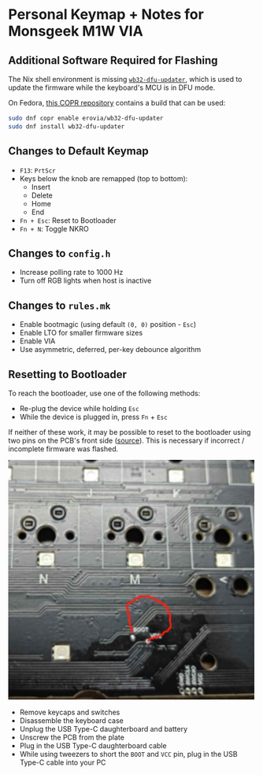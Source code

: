 # Personal Keymap + Notes for Monsgeek M1W VIA

## Additional Software Required for Flashing

The Nix shell environment is missing [`wb32-dfu-updater`](https://github.com/WestberryTech/wb32-dfu-updater), which is used to update the firmware while the keyboard's MCU is in DFU mode.

On Fedora, [this COPR repository](https://copr.fedorainfracloud.org/coprs/erovia/wb32-dfu-updater/) contains a build that can be used:

```bash
sudo dnf copr enable erovia/wb32-dfu-updater
sudo dnf install wb32-dfu-updater
```

## Changes to Default Keymap

- `F13`: `PrtScr`
- Keys below the knob are remapped (top to bottom):
  - Insert
  - Delete
  - Home
  - End
- `Fn + Esc`: Reset to Bootloader
- `Fn + N`: Toggle NKRO

## Changes to `config.h`

- Increase polling rate to 1000 Hz
- Turn off RGB lights when host is inactive

## Changes to `rules.mk`

- Enable bootmagic (using default `(0, 0)` position - `Esc`)
- Enable LTO for smaller firmware sizes
- Enable VIA
- Use asymmetric, deferred, per-key debounce algorithm

## Resetting to Bootloader

To reach the bootloader, use one of the following methods:

- Re-plug the device while holding `Esc`
- While the device is plugged in, press `Fn` + `Esc`

If neither of these work, it may be possible to reset to the bootloader using two pins on the PCB's front side ([source](https://discord.com/channels/1041956444913795132/1042017524801355808/1306191555648028713)). This is necessary if incorrect / incomplete firmware was flashed.

<img src="./img/m1w-v3-via-boot-pins.jpg" alt="M1W V3 VIA - Boot Pins" width="500" />

- Remove keycaps and switches
- Disassemble the keyboard case
- Unplug the USB Type-C daughterboard and battery
- Unscrew the PCB from the plate
- Plug in the USB Type-C daughterboard cable
- While using tweezers to short the `BOOT` and `VCC` pin, plug in the USB Type-C cable into your PC
